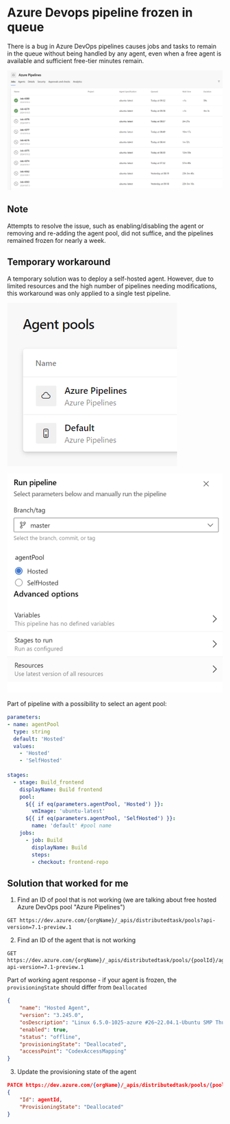 # Azure Devops pipeline frozen in queue

There is a bug in Azure DevOps pipelines causes jobs and tasks to remain in the queue without being handled by any agent, even when a free agent is available and sufficient free-tier minutes remain.

![Azure Pipelines Wait Times](azure-pipelines-wait-times.png)


## Note
Attempts to resolve the issue, such as enabling/disabling the agent or removing and re-adding the agent pool, did not suffice, and the pipelines remained frozen for nearly a week.

## Temporary workaround
A temporary solution was to deploy a self-hosted agent. However, due to limited resources and the high number of pipelines needing modifications, this workaround was only applied to a single test pipeline.

![Agent pools](agentpools.png)

![Run pipeline selector](run-pipeline-selector.png)

Part of pipeline with a possibility to select an agent pool:

```yaml
parameters:
- name: agentPool
  type: string
  default: 'Hosted'  
  values:
    - 'Hosted'
    - 'SelfHosted'

stages:
  - stage: Build_frontend
    displayName: Build frontend
    pool:
      ${{ if eq(parameters.agentPool, 'Hosted') }}:
        vmImage: 'ubuntu-latest'
      ${{ if eq(parameters.agentPool, 'SelfHosted') }}:
        name: 'default' #pool name
    jobs:
      - job: Build
        displayName: Build
        steps:
        - checkout: frontend-repo
```

## Solution that worked for me

1. Find an ID of pool that is not working (we are talking about free hosted Azure DevOps pool "Azure Pipelines")
```
GET https://dev.azure.com/{orgName}/_apis/distributedtask/pools?api-version=7.1-preview.1
```
2. Find an ID of the agent that is not working
```
GET https://dev.azure.com/{orgName}/_apis/distributedtask/pools/{poolId}/agents?api-version=7.1-preview.1
```

Part of working agent response - if your agent is frozen, the `provisioningState` should differ from `Deallocated`
```json
{
    "name": "Hosted Agent",
    "version": "3.245.0",
    "osDescription": "Linux 6.5.0-1025-azure #26~22.04.1-Ubuntu SMP Thu Jul 11 22:33:04 UTC 2024",
    "enabled": true,
    "status": "offline",
    "provisioningState": "Deallocated",
    "accessPoint": "CodexAccessMapping"
}
```

3. Update the provisioning state of the agent

```json
PATCH https://dev.azure.com/{orgName}/_apis/distributedtask/pools/{poolId}/agents/{agentId}?api-version=7.1-preview.1
{
    "Id": agentId,
    "ProvisioningState": "Deallocated"  
}
```
